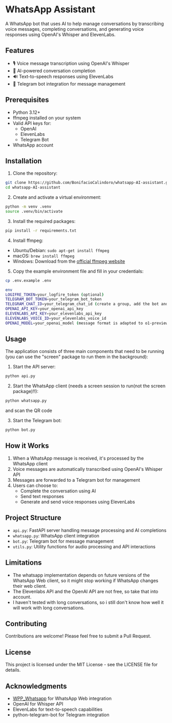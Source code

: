 # WhatsApp Assistant

A WhatsApp bot that uses AI to help manage conversations by transcribing voice messages, completing conversations, and generating voice responses using OpenAI's Whisper and ElevenLabs.

## Features

- 🎙️ Voice message transcription using OpenAI's Whisper
- 💬 AI-powered conversation completion
- 🔊 Text-to-speech responses using ElevenLabs
- 🤖 Telegram bot integration for message management

## Prerequisites

- Python 3.12+
- ffmpeg installed on your system
- Valid API keys for:
  - OpenAI
  - ElevenLabs
  - Telegram Bot
- WhatsApp account

## Installation

1. Clone the repository:

```bash
git clone https://github.com/BonifacioCalindoro/whatsapp-AI-assistant.git
cd whatsapp-AI-assistant
```


2. Create and activate a virtual environment:

```bash
python -m venv .venv
source .venv/bin/activate
```

3. Install the required packages:

```bash
pip install -r requirements.txt
```

4. Install ffmpeg:
- Ubuntu/Debian: `sudo apt-get install ffmpeg`
- macOS: `brew install ffmpeg`
- Windows: Download from the [official ffmpeg website](https://ffmpeg.org/download.html)

5. Copy the example environment file and fill in your credentials:

```bash
cp .env.example .env
```

```bash
env
LOGIFRE_TOKEN=your_logfire_token (optional)
TELEGRAM_BOT_TOKEN=your_telegram_bot_token
TELEGRAM_CHAT_ID=your_telegram_chat_id (create a group, add the bot and get the chat id with the /chatid command)
OPENAI_API_KEY=your_openai_api_key
ELEVENLABS_API_KEY=your_elevenlabs_api_key
ELEVENLABS_VOICE_ID=your_elevenlabs_voice_id
OPENAI_MODEL=your_openai_model (message format is adapted to o1-preview, if you want to use a non-o model, the first message role should be "system")
```

## Usage

The application consists of three main components that need to be running (you can use the "screen" package to run them in the background):

1. Start the API server:

```bash
python api.py
```

2. Start the WhatsApp client (needs a screen session to run(not the screen package)!!):

```bash
python whatsapp.py
```
and scan the QR code

3. Start the Telegram bot:

```bash
python bot.py
```


## How it Works

1. When a WhatsApp message is received, it's processed by the WhatsApp client
2. Voice messages are automatically transcribed using OpenAI's Whisper API
3. Messages are forwarded to a Telegram bot for management
4. Users can choose to:
   - Complete the conversation using AI
   - Send text responses
   - Generate and send voice responses using ElevenLabs

## Project Structure

- `api.py`: FastAPI server handling message processing and AI completions
- `whatsapp.py`: WhatsApp client integration
- `bot.py`: Telegram bot for message management
- `utils.py`: Utility functions for audio processing and API interactions

## Limitations

- The whatsapp implementation depends on future versions of the WhatsApp Web client, so it might stop working if WhatsApp changes their web client.
- The Elevenlabs API and the OpenAI API are not free, so take that into account.
- I haven't tested with long conversations, so i still don't know how well it will work with long conversations.

## Contributing

Contributions are welcome! Please feel free to submit a Pull Request.

## License

This project is licensed under the MIT License - see the LICENSE file for details.

## Acknowledgments

- [WPP_Whatsapp](https://github.com/3mora2/WPP_Whatsapp) for WhatsApp Web integration
- OpenAI for Whisper API
- ElevenLabs for text-to-speech capabilities
- python-telegram-bot for Telegram integration

